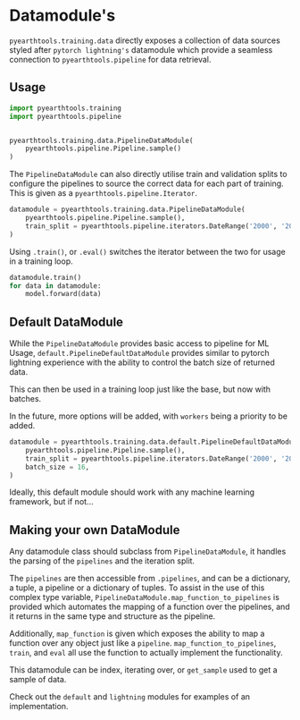 # Datamodule's

`pyearthtools.training.data` directly exposes a collection of data sources styled after `pytorch lightning's` datamodule which provide a seamless connection to `pyearthtools.pipeline` for data retrieval.

## Usage

```python
import pyearthtools.training
import pyearthtools.pipeline


pyearthtools.training.data.PipelineDataModule(
    pyearthtools.pipeline.Pipeline.sample()
)
```

The `PipelineDataModule` can also directly utilise train and validation splits to configure the pipelines to source the correct data for each part of training. This is given as a `pyearthtools.pipeline.Iterator`.

```python
datamodule = pyearthtools.training.data.PipelineDataModule(
    pyearthtools.pipeline.Pipeline.sample(),
    train_split = pyearthtools.pipeline.iterators.DateRange('2000', '2020', '6 hours'),
)
```

Using `.train()`, or `.eval()` switches the iterator between the two for usage in a training loop.

```python
datamodule.train()
for data in datamodule:
    model.forward(data)
```

## Default DataModule

While the `PipelineDataModule` provides basic access to pipeline for ML Usage, `default.PipelineDefaultDataModule` provides similar to pytorch lightning experience with the ability to control the batch size of returned data.

This can then be used in a training loop just like the base, but now with batches.

In the future, more options will be added, with `workers` being a priority to be added.

```python
datamodule = pyearthtools.training.data.default.PipelineDefaultDataModule(
    pyearthtools.pipeline.Pipeline.sample(),
    train_split = pyearthtools.pipeline.iterators.DateRange('2000', '2020', '6 hours'),
    batch_size = 16,
)
```

Ideally, this default module should work with any machine learning framework, but if not...


## Making your own DataModule

Any datamodule class should subclass from `PipelineDataModule`, it handles the parsing of the `pipelines` and the iteration split. 

The `pipelines` are then accessible from `.pipelines`, and can be a dictionary, a tuple, a pipeline or a dictionary of tuples. 
To assist in the use of this complex type variable, `PipelineDataModule.map_function_to_pipelines` is provided which automates the mapping of a function over the pipelines, and it returns in the same type and structure as the pipeline. 

Additionally, `map_function` is given which exposes the ability to map a function over any object just like a `pipeline`. `map_function_to_pipelines`, `train`, and `eval` all use the function to actually implement the functionality. 

This datamodule can be index, iterating over, or `get_sample` used to get a sample of data.

Check out the `default` and `lightning` modules for examples of an implementation.